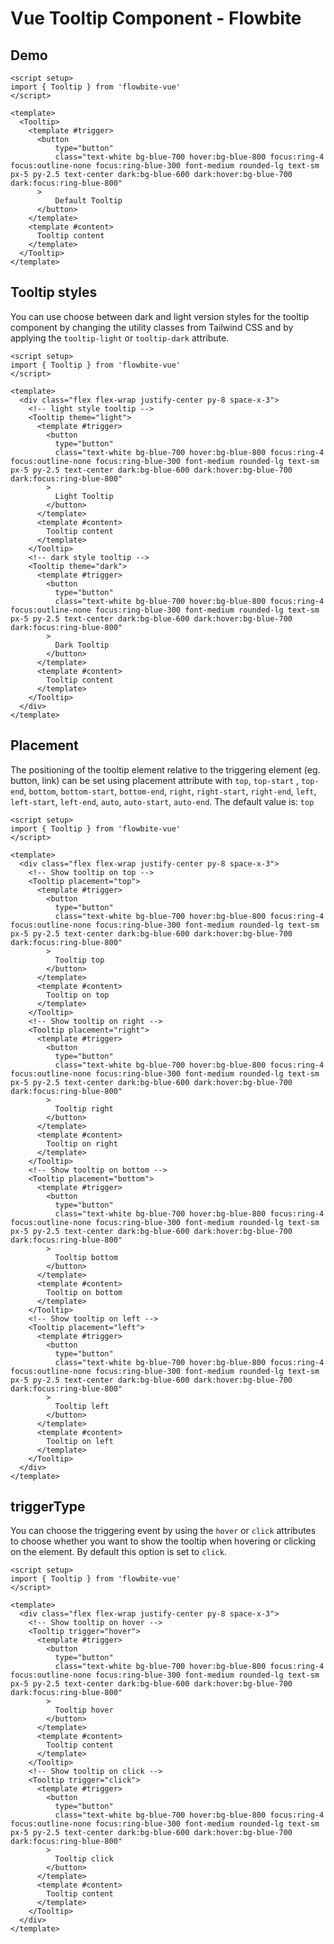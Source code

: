 <script setup>
import TooltipExample from './tooltip/examples/TooltipExample.vue'
import TooltipPositionExample from './tooltip/examples/TooltipPositionExample.vue'
import TooltipStyleExample from './tooltip/examples/TooltipStyleExample.vue'
import TooltipTriggerExample from './tooltip/examples/TooltipTriggerExample.vue'
</script>
# Vue Tooltip Component - Flowbite

## Demo

<TooltipExample></TooltipExample>

```vue
<script setup>
import { Tooltip } from 'flowbite-vue'
</script>

<template>
  <Tooltip>
    <template #trigger>
      <button
          type="button"
          class="text-white bg-blue-700 hover:bg-blue-800 focus:ring-4 focus:outline-none focus:ring-blue-300 font-medium rounded-lg text-sm px-5 py-2.5 text-center dark:bg-blue-600 dark:hover:bg-blue-700 dark:focus:ring-blue-800"
      >
          Default Tooltip
      </button>
    </template>
    <template #content>
      Tooltip content
    </template>
  </Tooltip>
</template>
```

## Tooltip styles

You can use choose between dark and light version styles for the tooltip component by changing the utility classes from Tailwind CSS and by applying the `tooltip-light` or `tooltip-dark` attribute.

<TooltipStyleExample />

```vue
<script setup>
import { Tooltip } from 'flowbite-vue'
</script>

<template>
  <div class="flex flex-wrap justify-center py-8 space-x-3">
    <!-- light style tooltip -->
    <Tooltip theme="light">
      <template #trigger>
        <button
          type="button"
          class="text-white bg-blue-700 hover:bg-blue-800 focus:ring-4 focus:outline-none focus:ring-blue-300 font-medium rounded-lg text-sm px-5 py-2.5 text-center dark:bg-blue-600 dark:hover:bg-blue-700 dark:focus:ring-blue-800"
        >
          Light Tooltip
        </button>
      </template>
      <template #content>
        Tooltip content
      </template>
    </Tooltip>
    <!-- dark style tooltip -->
    <Tooltip theme="dark">
      <template #trigger>
        <button
          type="button"
          class="text-white bg-blue-700 hover:bg-blue-800 focus:ring-4 focus:outline-none focus:ring-blue-300 font-medium rounded-lg text-sm px-5 py-2.5 text-center dark:bg-blue-600 dark:hover:bg-blue-700 dark:focus:ring-blue-800"
        >
          Dark Tooltip
        </button>
      </template>
      <template #content>
        Tooltip content
      </template>
    </Tooltip>
  </div>
</template>
```

## Placement

The positioning of the tooltip element relative to the triggering element (eg. button, link) can be set using placement attribute with `top`, `top-start` , `top-end`, `bottom`, `bottom-start`, `bottom-end`, `right`, `right-start`, `right-end`, `left`, `left-start`, `left-end`, `auto`, `auto-start`,  `auto-end`.
The default value is: `top`

<TooltipPositionExample />

```vue
<script setup>
import { Tooltip } from 'flowbite-vue'
</script>

<template>
  <div class="flex flex-wrap justify-center py-8 space-x-3">
    <!-- Show tooltip on top -->
    <Tooltip placement="top">
      <template #trigger>
        <button
          type="button"
          class="text-white bg-blue-700 hover:bg-blue-800 focus:ring-4 focus:outline-none focus:ring-blue-300 font-medium rounded-lg text-sm px-5 py-2.5 text-center dark:bg-blue-600 dark:hover:bg-blue-700 dark:focus:ring-blue-800"
        >
          Tooltip top
        </button>
      </template>
      <template #content>
        Tooltip on top
      </template>
    </Tooltip>
    <!-- Show tooltip on right -->
    <Tooltip placement="right">
      <template #trigger>
        <button
          type="button"
          class="text-white bg-blue-700 hover:bg-blue-800 focus:ring-4 focus:outline-none focus:ring-blue-300 font-medium rounded-lg text-sm px-5 py-2.5 text-center dark:bg-blue-600 dark:hover:bg-blue-700 dark:focus:ring-blue-800"
        >
          Tooltip right
        </button>
      </template>
      <template #content>
        Tooltip on right
      </template>
    </Tooltip>
    <!-- Show tooltip on bottom -->
    <Tooltip placement="bottom">
      <template #trigger>
        <button
          type="button"
          class="text-white bg-blue-700 hover:bg-blue-800 focus:ring-4 focus:outline-none focus:ring-blue-300 font-medium rounded-lg text-sm px-5 py-2.5 text-center dark:bg-blue-600 dark:hover:bg-blue-700 dark:focus:ring-blue-800"
        >
          Tooltip bottom
        </button>
      </template>
      <template #content>
        Tooltip on bottom
      </template>
    </Tooltip>
    <!-- Show tooltip on left -->
    <Tooltip placement="left">
      <template #trigger>
        <button
          type="button"
          class="text-white bg-blue-700 hover:bg-blue-800 focus:ring-4 focus:outline-none focus:ring-blue-300 font-medium rounded-lg text-sm px-5 py-2.5 text-center dark:bg-blue-600 dark:hover:bg-blue-700 dark:focus:ring-blue-800"
        >
          Tooltip left
        </button>
      </template>
      <template #content>
        Tooltip on left
      </template>
    </Tooltip>
  </div>
</template>
```



## triggerType

You can choose the triggering event by using the `hover` or `click` attributes to choose whether you want to show the tooltip when hovering or clicking on the element. By default this option is set to `click`.

<TooltipTriggerExample />

```vue
<script setup>
import { Tooltip } from 'flowbite-vue'
</script>

<template>
  <div class="flex flex-wrap justify-center py-8 space-x-3">
    <!-- Show tooltip on hover -->
    <Tooltip trigger="hover">
      <template #trigger>
        <button
          type="button"
          class="text-white bg-blue-700 hover:bg-blue-800 focus:ring-4 focus:outline-none focus:ring-blue-300 font-medium rounded-lg text-sm px-5 py-2.5 text-center dark:bg-blue-600 dark:hover:bg-blue-700 dark:focus:ring-blue-800"
        >
          Tooltip hover
        </button>
      </template>
      <template #content>
        Tooltip content
      </template>
    </Tooltip>
    <!-- Show tooltip on click -->
    <Tooltip trigger="click">
      <template #trigger>
        <button
          type="button"
          class="text-white bg-blue-700 hover:bg-blue-800 focus:ring-4 focus:outline-none focus:ring-blue-300 font-medium rounded-lg text-sm px-5 py-2.5 text-center dark:bg-blue-600 dark:hover:bg-blue-700 dark:focus:ring-blue-800"
        >
          Tooltip click
        </button>
      </template>
      <template #content>
        Tooltip content
      </template>
    </Tooltip>
  </div>
</template>
```
